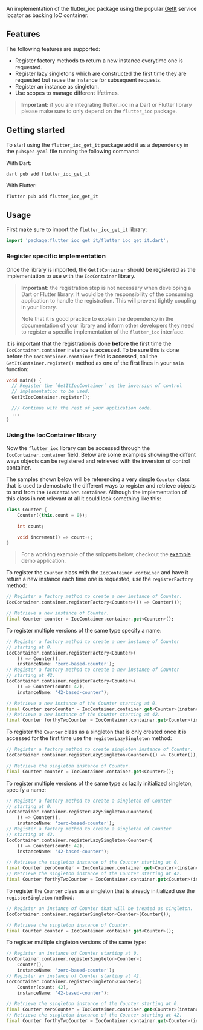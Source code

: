 An implementation of the flutter_ioc package using the popular 
[GetIt](https://pub.dev/packages/get_it) service locator as backing IoC 
container.

## Features

The following features are supported:

- Register factory methods to return a new instance everytime one is requested.
- Register lazy singletons which are constructed the first time they are 
requested but reuse the instance for subsequent requests.
- Register an instance as singleton.
- Use scopes to manage different lifetimes.

> **Important:** if you are integrating flutter_ioc in a Dart or Flutter 
library please make sure to only depend on the `flutter_ioc` package. 

## Getting started

To start using the `flutter_ioc_get_it` package add it as a dependency in 
the `pubspec.yaml` file running the following command:

With Dart:
```
dart pub add flutter_ioc_get_it
```

With Flutter:
```
flutter pub add flutter_ioc_get_it
```

## Usage

First make sure to import the `flutter_ioc_get_it` library:

```dart
import 'package:flutter_ioc_get_it/flutter_ioc_get_it.dart';
```

### Register specific implementation

Once the library is imported, the `GetItContainer` should be registered as the
implementation to use with the `IocContainer` library. 

> **Important:** the registration step is not necessary when developing a Dart
> or Flutter library. It would be the responsibility of the consuming application
> to handle the registration. This will prevent tightly coupling in your library.
>
> Note that it is good practice to explain the dependency in the documentation 
> of your library and inform other developers they need to register a specific
> implementation of the `flutter_ioc` interface.

It is important that the registration is done **before** the first time the
`IocContainer.container` instance is accessed. To be sure this is done before 
the `IocContainer.container` field is accessed, call the 
`GetItContainer.register()` method as one of the first lines in your `main`
function:

```dart
void main() {
  // Register the `GetItIocContainer` as the inversion of control 
  // implementation to be used.
  GetItIocContainer.register();

  /// Continue with the rest of your application code.
  ...
}
```

### Using the IocContainer library

Now the `flutter_ioc` library can be accessed through the 
`IocContainer.container` field. Below are some examples showing the diffent 
ways objects can be registered and retrieved with the inversion of control 
container.

The samples shown below will be referencing a very simple `Counter` class 
that is used to demostrate the different ways to register and retrieve objects
to and from the `IocContainer.container`. Although the implementation of this
class in not relevant at all it could look something like this:

```dart
class Counter {
    Counter({this.count = 0});

    int count;

    void increment() => count++;
}
```

> For a working example of the snippets below, checkout the [example](example/flutter_ioc_example.dart)
> demo application.

To register the `Counter` class with the `IocContainer.container` and have it 
return a new instance each time one is requested, use the `registerFactory` method:

```dart
// Register a factory method to create a new instance of Counter.
IocContainer.container.registerFactory<Counter>(() => Counter());

// Retrieve a new instance of Counter.
final Counter counter = IocContainer.container.get<Counter>();
```

To register multiple versions of the same type specify a name:

```dart
// Register a factory method to create a new instance of Counter
// starting at 0.
IocContainer.container.registerFactory<Counter>(
    () => Counter(),
    instanceName: 'zero-based-counter');
// Register a factory method to create a new instance of Counter
// starting at 42.
IocContainer.container.registerFactory<Counter>(
    () => Counter(count: 42),
    instanceName: '42-based-counter');

// Retrieve a new instance of the Counter starting at 0.
final Counter zeroCounter = IocContainer.container.get<Counter>(instanceName: 'zero-based-counter');
// Retrieve a new instance of the Counter starting at 42.
final Counter forthyTwoCounter = IocContainer.container.get<Counter>(instanceName: '42-based-counter');
```

To register the `Counter` class as a singleton that is only created once it is
accessed for the first time use the `registerLazySingleton` method:

```dart
// Register a factory method to create singleton instance of Counter.
IocContainer.container.registerLazySingleton<Counter>(() => Counter());

// Retrieve the singleton instance of Counter.
final Counter counter = IocContainer.container.get<Counter>();
```

To register multiple versions of the same type as lazily initialized 
singleton, specify a name:

```dart
// Register a factory method to create a singleton of Counter
// starting at 0.
IocContainer.container.registerLazySingleton<Counter>(
    () => Counter(),
    instanceName: 'zero-based-counter');
// Register a factory method to create a singleton of Counter
// starting at 42.
IocContainer.container.registerLazySingleton<Counter>(
    () => Counter(count: 42),
    instanceName: '42-based-counter');

// Retrieve the singleton instance of the Counter starting at 0.
final Counter zeroCounter = IocContainer.container.get<Counter>(instanceName: 'zero-based-counter');
// Retrieve the singleton instance of the Counter starting at 42.
final Counter forthyTwoCounter = IocContainer.container.get<Counter>(instanceName: '42-based-counter');
```

To register the `Counter` class as a singleton that is already initialized use 
the `registerSingleton` method:

```dart
// Register an instance of Counter that will be treated as singleton.
IocContainer.container.registerSingleton<Counter>(Counter());

// Retrieve the singleton instance of Counter.
final Counter counter = IocContainer.container.get<Counter>();
```

To register multiple singleton versions of the same type:

```dart
// Register an instance of Counter starting at 0.
IocContainer.container.registerSingleton<Counter>(
    Counter(),
    instanceName: 'zero-based-counter');
// Register an instance of Counter starting at 42.
IocContainer.container.registerSingleton<Counter>(
    Counter(count: 42),
    instanceName: '42-based-counter');

// Retrieve the singleton instance of the Counter starting at 0.
final Counter zeroCounter = IocContainer.container.get<Counter>(instanceName: 'zero-based-counter');
// Retrieve the singleton instance of the Counter starting at 42.
final Counter forthyTwoCounter = IocContainer.container.get<Counter>(instanceName: '42-based-counter');
```
